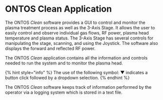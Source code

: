 # ONTOS Clean Application

The ONTOS _Clean_ software provides a GUI to control and monitor the plasma treatment process as well as the 3-Axis Stage. It allows the user to easily control and observe individual gas flows, RF power, plasma head temperature and plasma status. The 3-Axis Stage has several controls for manipulating the stage, scanning, and using the Joystick. The software also displays the forward and reflected RF power.&#x20;

The ONTOS _Clean_ application contains all the information and controls needed to run the system and to monitor the plasma head.&#x20;

{% hint style="info" %}
The use of the following symbol: ▼ indicates a button click followed by a dropdown selection.
{% endhint %}

The ONTOS _Clean_ software keeps track of information performed by the operator via a logging system which is stored in a text file.&#x20;

